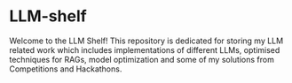 # LLM-shelf

Welcome to the LLM Shelf! This repository is dedicated for storing my LLM related work which includes implementations of different LLMs, optimised techniques for RAGs, model optimization and some of my solutions from Competitions and Hackathons.
